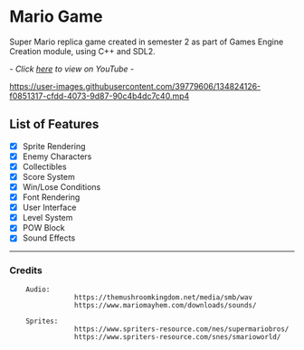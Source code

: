 # Mario Game

Super Mario replica game created in semester 2 as part of Games Engine Creation module, using C++ and SDL2.

*- Click <a href="https://www.youtube.com/watch?v=LfMLOClO6qs" target="_blank">here</a> to view on YouTube -*<br/>

https://user-images.githubusercontent.com/39779606/134824126-f0851317-cfdd-4073-9d87-90c4b4dc7c40.mp4

## List of Features

- [x] Sprite Rendering
- [x] Enemy Characters
- [x] Collectibles
- [x] Score System
- [x] Win/Lose Conditions
- [x] Font Rendering
- [x] User Interface
- [x] Level System
- [x] POW Block
- [x] Sound Effects

---

### Credits

        Audio:
                    https://themushroomkingdom.net/media/smb/wav
                    https://www.mariomayhem.com/downloads/sounds/
                    
        Sprites:
                    https://www.spriters-resource.com/nes/supermariobros/
                    https://www.spriters-resource.com/snes/smarioworld/
